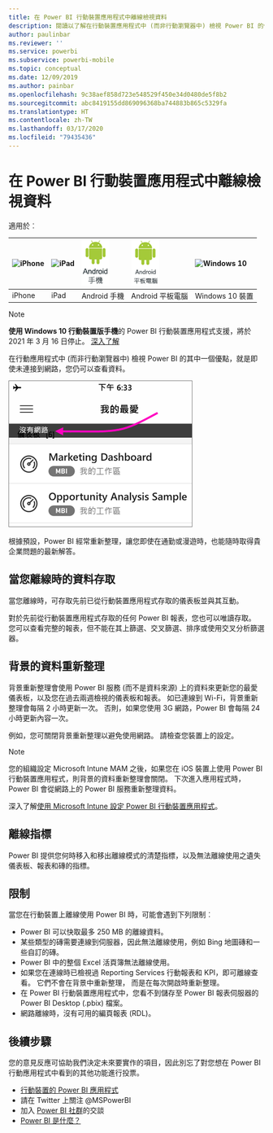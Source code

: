 ```yaml
---
title: 在 Power BI 行動裝置應用程式中離線檢視資料
description: 閱讀以了解在行動裝置應用程式中 (而非行動瀏覽器中) 檢視 Power BI 的優點：即使未連線到網路，您仍可以查看資料。
author: paulinbar
ms.reviewer: ''
ms.service: powerbi
ms.subservice: powerbi-mobile
ms.topic: conceptual
ms.date: 12/09/2019
ms.author: painbar
ms.openlocfilehash: 9c38aef858d723e548529f450e34d0480de5f8b2
ms.sourcegitcommit: abc8419155dd869096368ba744883b865c5329fa
ms.translationtype: HT
ms.contentlocale: zh-TW
ms.lasthandoff: 03/17/2020
ms.locfileid: "79435436"
---
```

# <a name="view-your-data-offline-in-the-power-bi-mobile-apps"></a>在 Power BI 行動裝置應用程式中離線檢視資料
適用於︰

| ![iPhone](./media/mobile-apps-offline-data/iphone-logo-50-px.png) | ![iPad](./media/mobile-apps-offline-data/ipad-logo-50-px.png) | ![Android 手機](./media/mobile-apps-offline-data/android-phone-logo-50-px.png) | ![Android 平板電腦](./media/mobile-apps-offline-data/android-tablet-logo-50-px.png) | ![Windows 10](./media/mobile-apps-offline-data/win-10-logo-50-px.png) |
|:--- |:--- |:--- |:--- |:--- |
| iPhone |iPad |Android 手機 |Android 平板電腦 |Windows 10 裝置 |

>[!NOTE]
>**使用 Windows 10 行動裝置版手機**的 Power BI 行動裝置應用程式支援，將於 2021 年 3 月 16 日停止。 [深入了解](https://go.microsoft.com/fwlink/?linkid=2121400)

在行動應用程式中 (而非行動瀏覽器中) 檢視 Power BI 的其中一個優點，就是即使未連接到網路，您仍可以查看資料。 

![沒有網路訊息](./media/mobile-apps-offline-data/power-bi-iphone-no-network.png)

根據預設，Power BI 經常重新整理，讓您即使在通勤或漫遊時，也能隨時取得貴企業問題的最新解答。

## <a name="data-access-while-youre-offline"></a>當您離線時的資料存取
當您離線時，可存取先前已從行動裝置應用程式存取的儀表板並與其互動。

對於先前從行動裝置應用程式存取的任何 Power BI 報表，您也可以唯讀存取。 您可以查看完整的報表，但不能在其上篩選、交叉篩選、排序或使用交叉分析篩選器。

## <a name="background-data-refresh"></a>背景的資料重新整理
背景重新整理會使用 Power BI 服務 (而不是資料來源) 上的資料來更新您的最愛儀表板，以及您在過去兩週檢視的儀表板和報表。 如已連線到 Wi-Fi，背景重新整理會每隔 2 小時更新一次。 否則，如果您使用 3G 網路，Power BI 會每隔 24 小時更新內容一次。

例如，您可關閉背景重新整理以避免使用網路。 請檢查您裝置上的設定。

> [!NOTE]
> 您的組織設定 Microsoft Intune MAM 之後，如果您在 iOS 裝置上使用 Power BI 行動裝置應用程式，則背景的資料重新整理會關閉。 下次進入應用程式時，Power BI 會從網路上的 Power BI 服務重新整理資料。
> 
> 深入了解[使用 Microsoft Intune 設定 Power BI 行動裝置應用程式](../../service-admin-mobile-intune.md)。 
> 
> 

## <a name="offline-indicators"></a>離線指標
Power BI 提供您何時移入和移出離線模式的清楚指標，以及無法離線使用之遺失儀表板、報表和磚的指標。

## <a name="limitations"></a>限制
當您在行動裝置上離線使用 Power BI 時，可能會遇到下列限制︰

* Power BI 可以快取最多 250 MB 的離線資料。
* 某些類型的磚需要連線到伺服器，因此無法離線使用，例如 Bing 地圖磚和一些自訂的磚。
* Power BI 中的整個 Excel 活頁簿無法離線使用。
* 如果您在連線時已檢視過 Reporting Services 行動報表和 KPI，即可離線查看。 它們不會在背景中重新整理， 而是在每次開啟時重新整理。
* 在 Power BI 行動裝置應用程式中，您看不到儲存至 Power BI 報表伺服器的 Power BI Desktop (.pbix) 檔案。 
* 網路離線時，沒有可用的編頁報表 (RDL)。

## <a name="next-steps"></a>後續步驟
您的意見反應可協助我們決定未來要實作的項目，因此別忘了對您想在 Power BI 行動應用程式中看到的其他功能進行投票。 

* [行動裝置的 Power BI 應用程式](mobile-apps-for-mobile-devices.md)
* 請在 Twitter 上關注 @MSPowerBI
* 加入 [Power BI 社群](https://community.powerbi.com/)的交談
* [Power BI 是什麼？](../../fundamentals/power-bi-overview.md)